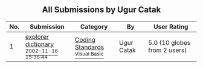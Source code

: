 ﻿<div align="center">

## All Submissions by Ugur Catak

</div>

No.  | Submission | Category | By   | User Rating
---- | ---------- | -------- | ---- | -----------
1 | [explorer dictionary<br /><sup>2002-11-16 15:36:44</sup>](https://github.com/Planet-Source-Code/ugur-catak-explorer-dictionary__1-45048) | [Coding Standards<br /><sup>Visual Basic</sup>](../ByCategory/coding-standards__1-43.md) | Ugur Catak | 5.0 (10 globes from 2 users)
